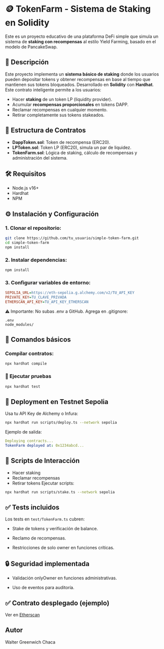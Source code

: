 # 🪙 TokenFarm - Sistema de Staking en Solidity

Este es un proyecto educativo de una plataforma DeFi simple que simula un sistema de **staking con recompensas** al estilo Yield Farming, basado en el modelo de PancakeSwap.

## 📝 Descripción

Este proyecto implementa un **sistema básico de staking** donde los usuarios pueden depositar tokens y obtener recompensas en base al tiempo que mantienen sus tokens bloqueados. Desarrollado en **Solidity** con **Hardhat**.
Este contrato inteligente permite a los usuarios:

- Hacer **staking** de un token LP (liquidity provider).
- Acumular **recompensas proporcionales** en tokens DAPP.
- Reclamar recompensas en cualquier momento.
- Retirar completamente sus tokens stakeados.

## 🧱 Estructura de Contratos

- **DappToken.sol**: Token de recompensa (ERC20).
- **LPToken.sol**: Token LP (ERC20), simula un par de liquidez.
- **TokenFarm.sol**: Lógica de staking, cálculo de recompensas y administración del sistema.

## 🛠 Requisitos

- Node.js v16+
- Hardhat
- NPM

## ⚙️ Instalación y Configuración

### 1. Clonar el repositorio:

```bash
git clone https://github.com/tu_usuario/simple-token-farm.git
cd simple-token-farm
npm install
```

### 2. Instalar dependencias:

```bash
npm install
```

### 3. Configurar variables de entorno:

```ini
SEPOLIA_URL=https://eth-sepolia.g.alchemy.com/v2/TU_API_KEY
PRIVATE_KEY=TU_CLAVE_PRIVADA
ETHERSCAN_API_KEY=TU_API_KEY_ETHERSCAN
```

⚠️ Importante: No subas .env a GitHub. Agrega en .gitignore:

```
.env
node_modules/
```

## 🔨 Comandos básicos

### **Compilar contratos**:

```bash
npx hardhat compile

```

### 🧪 Ejecutar pruebas

```bash
npx hardhat test

```

## 🚀 Deployment en Testnet Sepolia

Usa tu API Key de Alchemy o Infura:

```bash
npx hardhat run scripts/deploy.ts --network sepolia

```

Ejemplo de salida:

```yaml
Deploying contracts...
TokenFarm deployed at: 0x1234abcd...

```

## 📜 Scripts de Interacción

- Hacer staking
- Reclamar recompensas
- Retirar tokens
  Ejecutar scripts:

```bash
npx hardhat run scripts/stake.ts --network sepolia
```

## ✅ Tests incluidos

Los tests en `test/TokenFarm.ts` cubren:

- Stake de tokens y verificación de balance.

- Reclamo de recompensas.

- Restricciones de solo owner en funciones críticas.

## 🔒 Seguridad implementada

- Validación onlyOwner en funciones administrativas.

- Uso de eventos para auditoría.

## ✅ Contrato desplegado (ejemplo)

Ver en [Etherscan](https://sepolia.etherscan.io)

## Autor

Walter Greenwich Chaca
